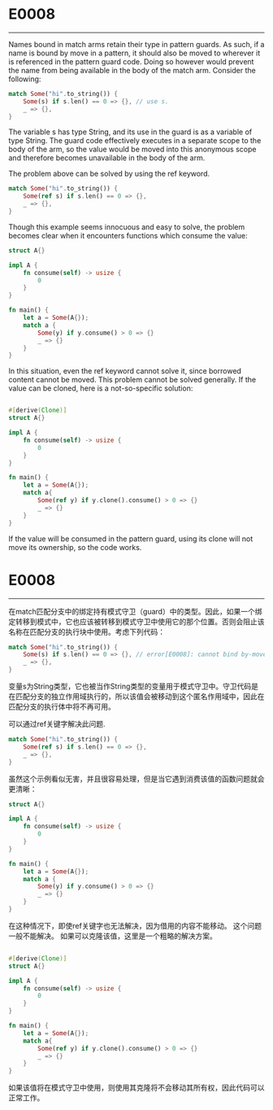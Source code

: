 # E0008

---

Names bound in match arms retain their type in pattern guards. As such, if a name is bound by move in a pattern, it should also be moved to wherever it is referenced in the pattern guard code. Doing so however would prevent the name from being available in the body of the match arm. Consider the following:

```rust
match Some("hi".to_string()) {
    Some(s) if s.len() == 0 => {}, // use s.
    _ => {},
}
```

The variable s has type String, and its use in the guard is as a variable of type String. The guard code effectively executes in a separate scope to the body of the arm, so the value would be moved into this anonymous scope and therefore becomes unavailable in the body of the arm.

The problem above can be solved by using the ref keyword.

```rust
match Some("hi".to_string()) {
    Some(ref s) if s.len() == 0 => {},
    _ => {},
}
```

Though this example seems innocuous and easy to solve, the problem becomes clear when it encounters functions which consume the value:

```rust
struct A{}

impl A {
    fn consume(self) -> usize {
        0
    }
}

fn main() {
    let a = Some(A{});
    match a {
        Some(y) if y.consume() > 0 => {}
        _ => {}
    }
}
```

In this situation, even the ref keyword cannot solve it, since borrowed content cannot be moved. This problem cannot be solved generally. If the value can be cloned, here is a not-so-specific solution:

```rust

#[derive(Clone)]
struct A{}

impl A {
    fn consume(self) -> usize {
        0
    }
}

fn main() {
    let a = Some(A{});
    match a{
        Some(ref y) if y.clone().consume() > 0 => {}
        _ => {}
    }
}
```

If the value will be consumed in the pattern guard, using its clone will not move its ownership, so the code works.

# E0008

---

在match匹配分支中的绑定持有模式守卫（guard）中的类型。因此，如果一个绑定转移到模式中，它也应该被转移到模式守卫中使用它的那个位置。否则会阻止该名称在匹配分支的执行块中使用。考虑下列代码：


```rust
match Some("hi".to_string()) {
    Some(s) if s.len() == 0 => {}, // error[E0008]: cannot bind by-move into a pattern guard
    _ => {},
}
```

变量s为String类型，它也被当作String类型的变量用于模式守卫中。守卫代码是在匹配分支的独立作用域执行的，所以该值会被移动到这个匿名作用域中，因此在匹配分支的执行体中将不再可用。

可以通过ref关键字解决此问题.

```rust
match Some("hi".to_string()) {
    Some(ref s) if s.len() == 0 => {},
    _ => {},
}
```

虽然这个示例看似无害，并且很容易处理，但是当它遇到消费该值的函数问题就会更清晰：

```rust
struct A{}

impl A {
    fn consume(self) -> usize {
        0
    }
}

fn main() {
    let a = Some(A{});
    match a {
        Some(y) if y.consume() > 0 => {}
        _ => {}
    }
}
```

在这种情况下，即使ref关键字也无法解决，因为借用的内容不能移动。 这个问题一般不能解决。 如果可以克隆该值，这里是一个粗略的解决方案。


```rust

#[derive(Clone)]
struct A{}

impl A {
    fn consume(self) -> usize {
        0
    }
}

fn main() {
    let a = Some(A{});
    match a{
        Some(ref y) if y.clone().consume() > 0 => {}
        _ => {}
    }
}
```

如果该值将在模式守卫中使用，则使用其克隆将不会移动其所有权，因此代码可以正常工作。